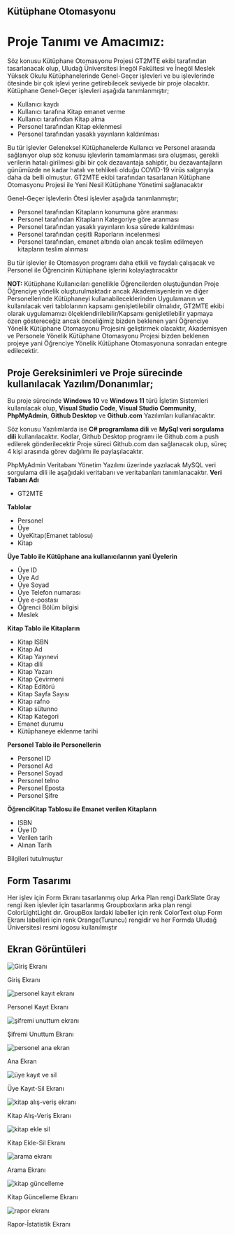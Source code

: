 ## Kütüphane Otomasyonu

# Proje Tanımı ve Amacımız:
Söz konusu Kütüphane Otomasyonu Projesi GT2MTE ekibi tarafından tasarlanacak olup, Uludağ Üniversitesi İnegöl Fakültesi ve İnegöl Meslek Yüksek Okulu Kütüphanelerinde Genel-Geçer işlevleri ve bu işlevlerinde ötesinde bir çok işlevi yerine getirebilecek seviyede bir proje olacaktır.
Kütüphane Genel-Geçer işlevleri aşağıda tanımlanmıştır;


- Kullanıcı kaydı
- Kullanıcı tarafına Kitap emanet verme
- Kullanıcı tarafından Kitap alma
- Personel tarafından Kitap eklenmesi
- Personel tarafından yasaklı yayınların kaldırılması


Bu tür işlevler Geleneksel Kütüphanelerde Kullanıcı ve Personel arasında sağlanıyor olup söz konusu işlevlerin tamamlanması sıra oluşması, gerekli verilerin hatalı girilmesi gibi bir çok dezavantaja sahiptir, bu dezavantajların günümüzde ne kadar hatalı ve tehlikeli olduğu COVID-19 virüs salgınıyla daha da belli olmuştur.
GT2MTE ekibi tarafından tasarlanan Kütüphane Otomasyonu Projesi ile Yeni Nesil Kütüphane Yönetimi sağlanacaktır


Genel-Geçer işlevlerin Ötesi işlevler aşağıda tanımlanmıştır;

- Personel tarafından Kitapların konumuna göre aranması
- Personel tarafından Kitapların Kategoriye göre aranması
- Personel tarafından yasaklı yayınların kısa sürede kaldırılması
- Personel tarafından çeşitli Raporların incelenmesi
- Personel tarafından, emanet altında olan ancak teslim edilmeyen kitapların teslim alınması


Bu tür işlevler ile Otomasyon programı daha etkili ve faydalı çalışacak ve Personel ile Öğrencinin Kütüphane işlerini kolaylaştıracaktır


**NOT:** Kütüphane Kullanıcıları genellikle Öğrencilerden oluştuğundan Proje Öğrenciye yönelik oluşturulmaktadır ancak Akademisyenlerin ve diğer Personellerinde Kütüphaneyi kullanabileceklerinden Uygulamanın ve kullanılacak veri tablolarının kapsamı genişletilebilir olmalıdır, GT2MTE ekibi olarak uygulamamızı ölçeklendirilebilir/Kapsamı genişletilebilir yapmaya özen göstereceğiz ancak önceliğimiz bizden beklenen yani Öğrenciye Yönelik Kütüphane Otomasyonu Projesini geliştirmek olacaktır, Akademisyen ve Personele Yönelik Kütüphane Otomasyonu Projesi bizden beklenen projeye yani Öğrenciye Yönelik Kütüphane Otomasyonuna sonradan entegre edilecektir.

## Proje Gereksinimleri ve Proje sürecinde kullanılacak Yazılım/Donanımlar;


Bu proje sürecinde **Windows 10** ve **Windows 11** türü İşletim Sistemleri kullanılacak olup, **Visual Studio Code**, **Visual Studio Community**, **PhpMyAdmin**, **Github Desktop** ve **Github.com** Yazılımları kullanılacaktır.

Söz konusu Yazılımlarda ise **C# programlama dili** ve **MySql veri sorgulama dili** kullanılacaktır.
Kodlar, Github Desktop programı ile Github.com a push edilerek gönderilecektir
Proje süreci Github.com dan sağlanacak olup, süreç 4 kişi arasında görev dağılımı ile paylaşılacaktır.

PhpMyAdmin Veritabanı Yönetim Yazılımı üzerinde yazılacak MySQL veri sorgulama dili ile aşağıdaki veritabanı ve veritabanları tanımlanacaktır.
**Veri Tabanı Adı**
- GT2MTE

**Tablolar**
- Personel
- Üye
- ÜyeKitap(Emanet tablosu)
- Kitap

**Üye Tablo ile Kütüphane ana kullanıcılarının yani Üyelerin**
-	Üye ID
-	Üye Ad
-	Üye Soyad
-	Üye Telefon numarası
-	Üye e-postası
-	Öğrenci Bölüm bilgisi
-	Meslek

**Kitap Tablo ile Kitapların**
-	Kitap ISBN
-	Kitap Ad
-	Kitap Yayınevi
-	Kitap dili
-	Kitap Yazarı
-	Kitap Çevirmeni
-	Kitap Editörü
-	Kitap Sayfa Sayısı
-	Kitap rafno
-	Kitap sütunno
-	Kitap Kategori
-	Emanet durumu
-	Kütüphaneye eklenme tarihi

**Personel Tablo ile Personellerin**
- Personel ID
- Personel Ad
- Personel Soyad
- Personel telno
- Personel Eposta
- Personel Şifre

**ÖğrenciKitap Tablosu ile Emanet verilen Kitapların**
- ISBN
- Üye ID
- Verilen tarih
- Alınan Tarih

Bilgileri tutulmuştur

## Form Tasarımı
Her işlev için Form Ekranı tasarlanmış olup Arka Plan rengi DarkSlate Gray rengi iken işlevler için tasarlanmış Groupboxların arka plan rengi ColorLightLight dır.
GroupBox lardaki labeller için renk ColorText olup Form Ekranı labelleri için renk Orange(Turuncu) rengidir ve her Formda Uludağ Üniversitesi resmi logosu kullanılmıştır

## Ekran Görüntüleri
![Giriş Ekranı](https://user-images.githubusercontent.com/102298378/172700324-d21117db-3f0d-41c8-b8fb-c4d5ad965559.jpeg)

Giriş Ekranı

![personel kayıt ekranı](https://user-images.githubusercontent.com/102298378/172700639-f4f2bbb1-154a-4925-b331-5819b813a5d1.jpeg)

Personel Kayıt Ekranı

![şifremi unuttum ekranı](https://user-images.githubusercontent.com/102298378/172701447-981afbcf-67f4-466f-9d8c-fb729e4cb787.jpeg)

Şifremi Unuttum Ekranı

![personel ana ekran](https://user-images.githubusercontent.com/102298378/172705444-769a507b-b9a6-4c88-9bdd-cd5afd5195c8.png)

Ana Ekran

![üye kayıt ve sil](https://user-images.githubusercontent.com/102298378/172701960-4a99e0d6-6422-435c-b277-174b8cc0a32e.jpeg)

Üye Kayıt-Sil Ekranı

![kitap alış-veriş ekranı](https://user-images.githubusercontent.com/102298378/172702540-85bf16b9-7c65-4979-a917-5733293928ee.jpeg)

Kitap Alış-Veriş Ekranı

![kitap ekle sil](https://user-images.githubusercontent.com/102298378/172702998-d0905941-7a97-411b-b6b6-9ef3a1853bb0.jpeg)

Kitap Ekle-Sil Ekranı

![arama ekranı](https://user-images.githubusercontent.com/102298378/172703306-d7140d54-c246-4a78-9918-30cf7ad0c46c.jpeg)

Arama Ekranı

![kitap güncelleme](https://user-images.githubusercontent.com/102298378/172703563-aa247869-88d7-47c8-a60f-59a3c39cf7c9.jpeg)

Kitap Güncelleme Ekranı

![rapor ekranı](https://user-images.githubusercontent.com/102298378/172703747-d3e64cba-ae89-492e-a950-e956a044730b.jpeg)

Rapor-İstatistik Ekranı
